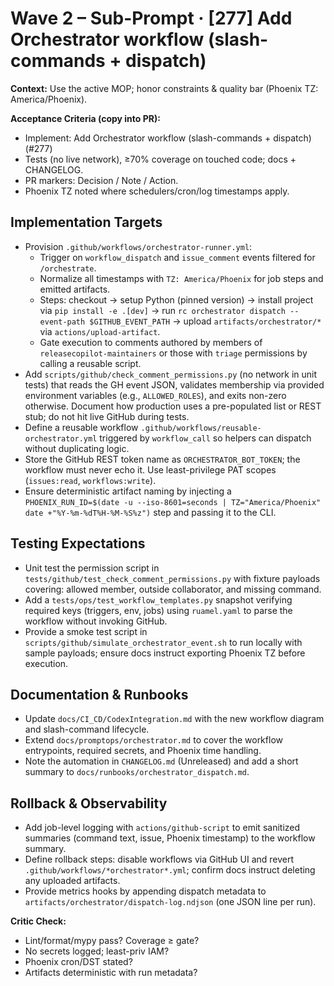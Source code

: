 # Wave 2 – Sub-Prompt · [277] Add Orchestrator workflow (slash-commands + dispatch)

**Context:** Use the active MOP; honor constraints & quality bar (Phoenix TZ: America/Phoenix).

**Acceptance Criteria (copy into PR):**
- Implement: Add Orchestrator workflow (slash-commands + dispatch) (#277)
- Tests (no live network), ≥70% coverage on touched code; docs + CHANGELOG.
- PR markers: Decision / Note / Action.
- Phoenix TZ noted where schedulers/cron/log timestamps apply.

## Implementation Targets
- Provision `.github/workflows/orchestrator-runner.yml`:
  - Trigger on `workflow_dispatch` and `issue_comment` events filtered for `/orchestrate`.
  - Normalize all timestamps with `TZ: America/Phoenix` for job steps and emitted artifacts.
  - Steps: checkout → setup Python (pinned version) → install project via `pip install -e .[dev]` → run `rc orchestrator dispatch --event-path $GITHUB_EVENT_PATH` → upload `artifacts/orchestrator/*` via `actions/upload-artifact`.
  - Gate execution to comments authored by members of `releasecopilot-maintainers` or those with `triage` permissions by calling a reusable script.
- Add `scripts/github/check_comment_permissions.py` (no network in unit tests) that reads the GH event JSON, validates membership via provided environment variables (e.g., `ALLOWED_ROLES`), and exits non-zero otherwise. Document how production uses a pre-populated list or REST stub; do not hit live GitHub during tests.
- Define a reusable workflow `.github/workflows/reusable-orchestrator.yml` triggered by `workflow_call` so helpers can dispatch without duplicating logic.
- Store the GitHub REST token name as `ORCHESTRATOR_BOT_TOKEN`; the workflow must never echo it. Use least-privilege PAT scopes (`issues:read`, `workflows:write`).
- Ensure deterministic artifact naming by injecting a `PHOENIX_RUN_ID=$(date -u --iso-8601=seconds | TZ="America/Phoenix" date +"%Y-%m-%dT%H-%M-%S%z")` step and passing it to the CLI.

## Testing Expectations
- Unit test the permission script in `tests/github/test_check_comment_permissions.py` with fixture payloads covering: allowed member, outside collaborator, and missing command.
- Add a `tests/ops/test_workflow_templates.py` snapshot verifying required keys (triggers, env, jobs) using `ruamel.yaml` to parse the workflow without invoking GitHub.
- Provide a smoke test script in `scripts/github/simulate_orchestrator_event.sh` to run locally with sample payloads; ensure docs instruct exporting Phoenix TZ before execution.

## Documentation & Runbooks
- Update `docs/CI_CD/CodexIntegration.md` with the new workflow diagram and slash-command lifecycle.
- Extend `docs/promptops/orchestrator.md` to cover the workflow entrypoints, required secrets, and Phoenix time handling.
- Note the automation in `CHANGELOG.md` (Unreleased) and add a short summary to `docs/runbooks/orchestrator_dispatch.md`.

## Rollback & Observability
- Add job-level logging with `actions/github-script` to emit sanitized summaries (command text, issue, Phoenix timestamp) to the workflow summary.
- Define rollback steps: disable workflows via GitHub UI and revert `.github/workflows/*orchestrator*.yml`; confirm docs instruct deleting any uploaded artifacts.
- Provide metrics hooks by appending dispatch metadata to `artifacts/orchestrator/dispatch-log.ndjson` (one JSON line per run).

**Critic Check:**
- Lint/format/mypy pass? Coverage ≥ gate?
- No secrets logged; least-priv IAM?
- Phoenix cron/DST stated?
- Artifacts deterministic with run metadata?
